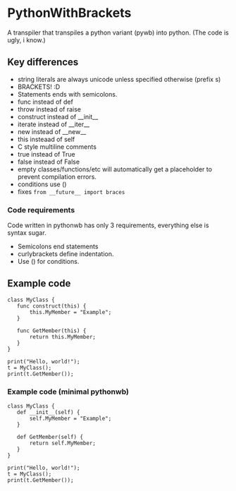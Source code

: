 # PythonWithBrackets
A transpiler that transpiles a python variant (pywb) into python. (The code is ugly, i know.)

## Key differences
 * string literals are always unicode unless specified otherwise (prefix s)
 * BRACKETS! :D
 * Statements ends with semicolons.
 * func instead of def
 * throw instead of raise
 * construct instead of \_\_init\_\_
 * iterate instead of \_\_iter\_\_
 * new instead of \_\_new\_\_
 * this insteaad of self
 * C style multiline comments
 * true instead of True
 * false instead of False
 * empty classes/functions/etc will automatically get a placeholder to prevent compilation errors.
 * conditions use ()
 * fixes `from __future__ import braces`
### Code requirements
Code written in pythonwb has only 3 requirements, everything else is syntax sugar.
 * Semicolons end statements
 * curlybrackets define indentation.
 * Use () for conditions.
 
 ## Example code
 ```Csharp
 class MyClass {
	func construct(this) {
		this.MyMember = "Example";
	}

	func GetMember(this) {
		return this.MyMember;
	}
}

print("Hello, world!");
t = MyClass();
print(t.GetMember());
```

### Example code (minimal pythonwb)
 ```Csharp
 class MyClass {
	def __init__(self) {
		self.MyMember = "Example";
	}

	def GetMember(self) {
		return self.MyMember;
	}
}

print("Hello, world!");
t = MyClass();
print(t.GetMember());
```
